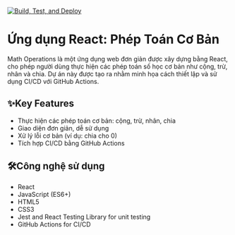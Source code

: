 [![Build, Test, and Deploy](https://github.com/NTD0411/SimpleMathReactCICD/actions/workflows/CICD.yml/badge.svg)](https://github.com/NTD0411/SimpleMathReactCICD/actions/workflows/CICD.yml)
# Ứng dụng React: Phép Toán Cơ Bản

Math Operations là một ứng dụng web đơn giản được xây dựng bằng React, cho phép người dùng thực hiện các phép toán số học cơ bản như cộng, trừ, nhân và chia.
Dự án này được tạo ra nhằm minh họa cách thiết lập và sử dụng CI/CD với GitHub Actions.
## ✨Key Features

- Thực hiện các phép toán cơ bản: cộng, trừ, nhân, chia
- Giao diện đơn giản, dễ sử dụng
- Xử lý lỗi cơ bản (ví dụ: chia cho 0)
- Tích hợp CI/CD bằng GitHub Actions

## 🛠️Công nghệ sử dụng

- React
- JavaScript (ES6+)
- HTML5
- CSS3
- Jest and React Testing Library for unit testing
- GitHub Actions for CI/CD
